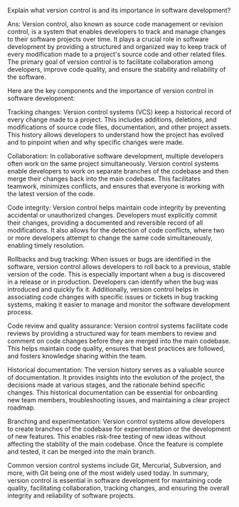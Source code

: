 Explain what version control is and its importance in software development?

Ans:  Version control, also known as source code management or revision control, is a system that enables developers to track and manage changes to their software projects over time. It plays a crucial role in software development by providing a structured and organized way to keep track of every modification made to a project's source code and other related files. The primary goal of version control is to facilitate collaboration among developers, improve code quality, and ensure the stability and reliability of the software.

Here are the key components and the importance of version control in software development:

Tracking changes: Version control systems (VCS) keep a historical record of every change made to a project. This includes additions, deletions, and modifications of source code files, documentation, and other project assets. This history allows developers to understand how the project has evolved and to pinpoint when and why specific changes were made.

Collaboration: In collaborative software development, multiple developers often work on the same project simultaneously. Version control systems enable developers to work on separate branches of the codebase and then merge their changes back into the main codebase. This facilitates teamwork, minimizes conflicts, and ensures that everyone is working with the latest version of the code.

Code integrity: Version control helps maintain code integrity by preventing accidental or unauthorized changes. Developers must explicitly commit their changes, providing a documented and reversible record of all modifications. It also allows for the detection of code conflicts, where two or more developers attempt to change the same code simultaneously, enabling timely resolution.

Rollbacks and bug tracking: When issues or bugs are identified in the software, version control allows developers to roll back to a previous, stable version of the code. This is especially important when a bug is discovered in a release or in production. Developers can identify when the bug was introduced and quickly fix it. Additionally, version control helps in associating code changes with specific issues or tickets in bug tracking systems, making it easier to manage and monitor the software development process.

Code review and quality assurance: Version control systems facilitate code reviews by providing a structured way for team members to review and comment on code changes before they are merged into the main codebase. This helps maintain code quality, ensures that best practices are followed, and fosters knowledge sharing within the team.

Historical documentation: The version history serves as a valuable source of documentation. It provides insights into the evolution of the project, the decisions made at various stages, and the rationale behind specific changes. This historical documentation can be essential for onboarding new team members, troubleshooting issues, and maintaining a clear project roadmap.

Branching and experimentation: Version control systems allow developers to create branches of the codebase for experimentation or the development of new features. This enables risk-free testing of new ideas without affecting the stability of the main codebase. Once the feature is complete and tested, it can be merged into the main branch.

Common version control systems include Git, Mercurial, Subversion, and more, with Git being one of the most widely used today. In summary, version control is essential in software development for maintaining code quality, facilitating collaboration, tracking changes, and ensuring the overall integrity and reliability of software projects.